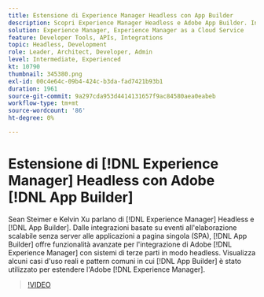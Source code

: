 ```yaml
---
title: Estensione di Experience Manager Headless con App Builder
description: Scopri Experience Manager Headless e Adobe App Builder. Integrazione dell’AEM con sistemi di terze parti, da integrazioni basate su eventi, elaborazione scalabile senza server ad applicazioni a pagina singola (SPA).
solution: Experience Manager, Experience Manager as a Cloud Service
feature: Developer Tools, APIs, Integrations
topic: Headless, Development
role: Leader, Architect, Developer, Admin
level: Intermediate, Experienced
kt: 10790
thumbnail: 345380.png
exl-id: 00c4e64c-09b4-424c-b3da-fad7421b93b1
duration: 1961
source-git-commit: 9a297cda953d4414131657f9ac84580aea0eabeb
workflow-type: tm+mt
source-wordcount: '86'
ht-degree: 0%

---
```


# Estensione di [!DNL Experience Manager] Headless con Adobe [!DNL App Builder]

Sean Steimer e Kelvin Xu parlano di [!DNL Experience Manager] Headless e [!DNL App Builder]. Dalle integrazioni basate su eventi all&#39;elaborazione scalabile senza server alle applicazioni a pagina singola (SPA), [!DNL App Builder] offre funzionalità avanzate per l&#39;integrazione di Adobe [!DNL Experience Manager] con sistemi di terze parti in modo headless. Visualizza alcuni casi d&#39;uso reali e pattern comuni in cui [!DNL App Builder] è stato utilizzato per estendere l&#39;Adobe [!DNL Experience Manager].

>[!VIDEO](https://video.tv.adobe.com/v/345380/?quality=12&learn=on)
